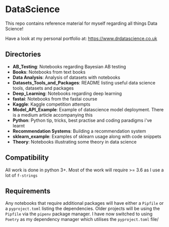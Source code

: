 # DataScience

This repo contains reference material for myself regarding all things Data Science!

Have a look at my personal portfolio at: https://www.drdatascience.co.uk

## Directories
- **AB_Testing**: Notebooks regarding Bayesian AB testing
- **Books**: Notebooks from text books
- **Data Analysis**: Analysis of datasets with notebooks
- **Datasets_Tools_and_Packages**: README listing useful data science tools, datasets and packages
- **Deep_Learning**: Notebooks regarding deep learning
- **fastai**: Notebooks from the fastai course
- **Kaggle**: Kaggle competition attempts 
- **Model_API_Example**: Example of datascience model deployment. There is a medium article accompanying this
- **Python**: Python tip, tricks, best practise and coding paradigms i've learnt
- **Recommendation Systems**: Building a recommendation system
- **sklearn_example**: Examples of sklearn usage along with code snippets
- **Theory**: Notebooks illustrating some theory in data science

## Compatibility

All work is done in python 3+. Most of the work will require >= 3.6 as I use a lot of `f-strings`

## Requirements

Any notebooks that require additional packages will have either a `Pipfile` or a `pyproject.toml` listing the
dependencies. Older projects will be using the `Pipfile` via the `pipenv` package manager. I have now switched to
using `Poetry` as my dependency manager which utilises the `pyproject.toml` file/